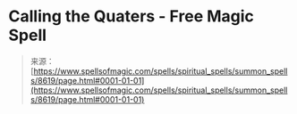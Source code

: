 <!--yml
category: 未分类
date: 2024-06-12 18:44:05
-->

# Calling the Quaters - Free Magic Spell

> 来源：[https://www.spellsofmagic.com/spells/spiritual_spells/summon_spells/8619/page.html#0001-01-01](https://www.spellsofmagic.com/spells/spiritual_spells/summon_spells/8619/page.html#0001-01-01)